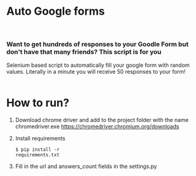 <h1>Auto Google forms </h1>
<br>
<h3>Want to get hundreds of responses to your Goodle Form but don't have that many friends? This script is for you</h3>
Selenium based script to automatically fill your google form with random values. Literally in a minute you will receive 50 responses to your form!
<br><br>
<h1>How to run?</h1>

1. Download chrome driver and add to the project folder with the name chromedriver.exe  https://chromedriver.chromium.org/downloads

2. Install requirements <pre><code>$ pip install -r requirements.txt</code></pre>

3. Fill in the url and answers_count fields in the settings.py

